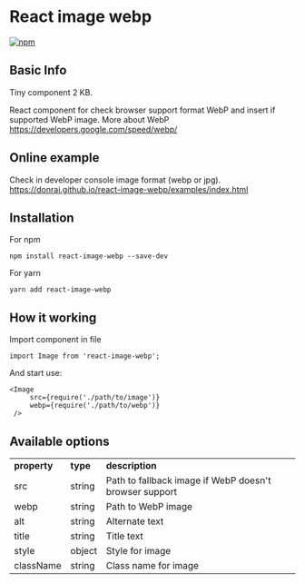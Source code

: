 # React image webp
[![npm][npm]][npm-url]

## Basic Info
Tiny component 2 KB.

React component for check browser support format WebP and insert if supported WebP image. More about WebP https://developers.google.com/speed/webp/

## Online example
Check in developer console image format (webp or jpg).
https://donrai.github.io/react-image-webp/examples/index.html

## Installation
For npm
```
npm install react-image-webp --save-dev
```
For yarn
```
yarn add react-image-webp
```

## How it working

Import component in file
```
import Image from 'react-image-webp';
```

And start use:
```
<Image
     src={require('./path/to/image')}
     webp={require('./path/to/webp')}
 />
 ```
## Available options
 <table>
 <tr>
 <td><strong>property</strong></td>
 <td><strong>type</strong></td>
 <td><strong>description</strong></td>
 </tr>
 <tr>
 <td>src</td>
 <td>string</td>
 <td>Path to fallback image if WebP doesn't browser support</td>
 </tr>
 <tr>
 <td>webp</td>
 <td>string</td>
 <td>Path to WebP image</td>
 </tr>
 <tr>
 <td>alt</td>
 <td>string</td>
 <td>Alternate text</td>
 </tr>
 <tr>
 <td>title</td>
 <td>string</td>
 <td>Title text</td>
 </tr>
 <tr>
 <td>style</td>
 <td>object</td>
 <td>Style for image</td>
 </tr>
 <tr>
 <td>className</td>
 <td>string</td>
 <td>Class name for image</td>
 </tr>
 </table>

[npm]: https://img.shields.io/npm/v/react-image-webp.svg
[npm-url]: https://www.npmjs.com/package/react-image-webp